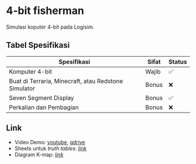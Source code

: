 # 4-bit fisherman
Simulasi koputer 4-bit pada Logisim.

## Tabel Spesifikasi
| Spesifikasi          | Sifat | Status |
| -------------------- | ----- | ------ |
| Komputer 4-bit      | Wajib | ✅ |
| Buat di Terraria, Minecraft, atau Redstone Simulator  | Bonus | ❌ |
| Seven Segment Display       | Bonus | ✅ |
| Perkalian dan Pembagian       | Bonus | ❌ |

## Link
- Video Demo: [youtube](https://youtu.be/dPlMSM7hldc), [gdrive](https://drive.google.com/file/d/1JOrRPo1UfNXKwaPdZUgu2bShDKTdQ4za/view?usp=drive_link)
- Sheets untuk *truth tables*: [*link*](https://docs.google.com/spreadsheets/d/186fdGKruVM5cYPrMvspCi6ksQ83XLuEFtt_GevGD35Y/edit?gid=0#gid=0)
- Diagram K-map: [*link*](https://drive.google.com/file/d/1ij7iPc0fEdwdNVKVWO-ETS6McNCzUdNn/view?usp=sharing)